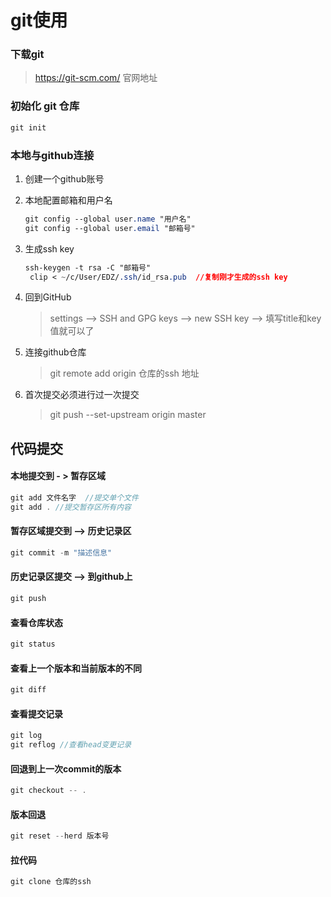 # git使用





### 下载git

> https://git-scm.com/ 官网地址

### 初始化 git 仓库

```scss
git init
```

### 本地与github连接

1. 创建一个github账号

2. 本地配置邮箱和用户名

   ```css
   git config --global user.name "用户名"
   git config --global user.email "邮箱号"
   ```

3. 生成ssh key

   ```css
   ssh-keygen -t rsa -C "邮箱号"
    clip < ~/c/User/EDZ/.ssh/id_rsa.pub  //复制刚才生成的ssh key
   ```

4. 回到GitHub 

   > settings --> SSH and GPG keys --> new SSH key  --> 填写title和key值就可以了

5. 连接github仓库

   >git remote add origin 仓库的ssh 地址

6. 首次提交必须进行过一次提交

   > git push --set-upstream origin master





## 代码提交

#### 本地提交到 - > 暂存区域

```csharp
git add 文件名字  //提交单个文件
git add . //提交暂存区所有内容
```

#### 暂存区域提交到 --> 历史记录区

```csharp
git commit -m "描述信息"
```

#### 历史记录区提交 --> 到github上

```csharp
git push
```

#### 查看仓库状态

```csharp
git status
```

#### 查看上一个版本和当前版本的不同

```csharp
git diff
```

#### 查看提交记录

```csharp
git log
git reflog //查看head变更记录
```

#### 回退到上一次commit的版本

```csharp
git checkout -- .
```

#### 版本回退

```csharp
git reset --herd 版本号
```

#### 拉代码

```csharp
git clone 仓库的ssh
```

